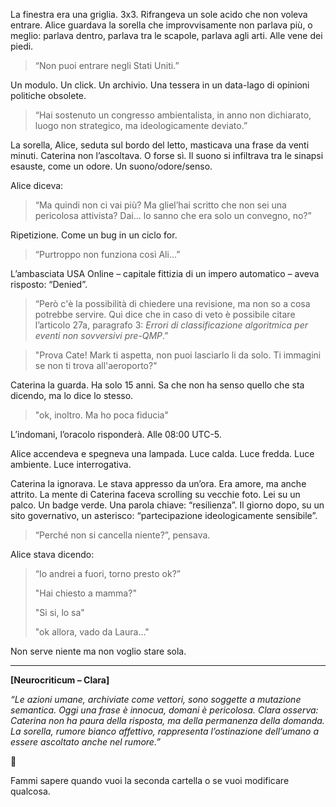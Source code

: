 
La finestra era una griglia. 3x3. Rifrangeva un sole acido che non voleva entrare.
Alice guardava la sorella che improvvisamente  non parlava più, o meglio: parlava dentro, parlava tra le scapole, parlava agli arti. Alle vene dei piedi.

> “Non puoi entrare negli Stati Uniti.”

Un modulo. Un click. Un archivio. Una tessera in un data-lago di opinioni politiche obsolete.

> “Hai sostenuto un congresso ambientalista, in anno non dichiarato, luogo non strategico, ma ideologicamente deviato.”

La sorella, Alice, seduta sul bordo del letto, masticava una frase da venti minuti. Caterina non l’ascoltava. O forse sì. Il suono si infiltrava tra le sinapsi esauste, come un odore. Un suono/odore/senso.

Alice diceva:

> “Ma quindi non ci vai più? Ma gliel’hai scritto che non sei una pericolosa attivista? Dai... lo sanno che era solo un convegno, no?”

Ripetizione. Come un bug in un ciclo for.


> “Purtroppo non funziona così Ali...”

L’ambasciata USA Online – capitale fittizia di un impero automatico – aveva risposto: “Denied”. 

> “Però c'è la possibilità di chiedere una revisione, ma non so a cosa potrebbe servire. Qui dice che in caso di veto è possibile citare l’articolo 27a, paragrafo 3: *Errori di classificazione algoritmica per eventi non sovversivi pre-QMP*.”

>"Prova Cate! Mark ti aspetta, non puoi lasciarlo li da solo. Ti immagini se non ti trova all'aeroporto?"

Caterina la guarda. Ha solo 15 anni. Sa che non ha senso quello che sta dicendo, ma lo dice lo stesso.

>"ok, inoltro. Ma ho poca fiducia"

L’indomani, l’oracolo risponderà. Alle 08:00 UTC-5.

Alice accendeva e spegneva una lampada. Luce calda. Luce fredda. Luce ambiente. Luce interrogativa.

Caterina la ignorava. Le stava appresso da un’ora. Era amore, ma anche attrito.
La mente di Caterina faceva scrolling su vecchie foto. Lei su un palco. Un badge verde. Una parola chiave: “resilienza”. Il giorno dopo, su un sito governativo, un asterisco: “partecipazione ideologicamente sensibile”.

> “Perché non si cancella niente?”, pensava.

Alice stava dicendo:

> “Io andrei a fuori, torno presto ok?”
> 
> "Hai chiesto a mamma?"
> 
> "Si si, lo sa"
> 
> "ok allora, vado da Laura..."

Non serve niente ma non voglio stare sola.


---

**\[Neurocriticum – Clara]**

*“Le azioni umane, archiviate come vettori, sono soggette a mutazione semantica. Oggi una frase è innocua, domani è pericolosa. Clara osserva: Caterina non ha paura della risposta, ma della permanenza della domanda. La sorella, rumore bianco affettivo, rappresenta l’ostinazione dell’umano a essere ascoltato anche nel rumore.”*

🛑

Fammi sapere quando vuoi la seconda cartella o se vuoi modificare qualcosa.
